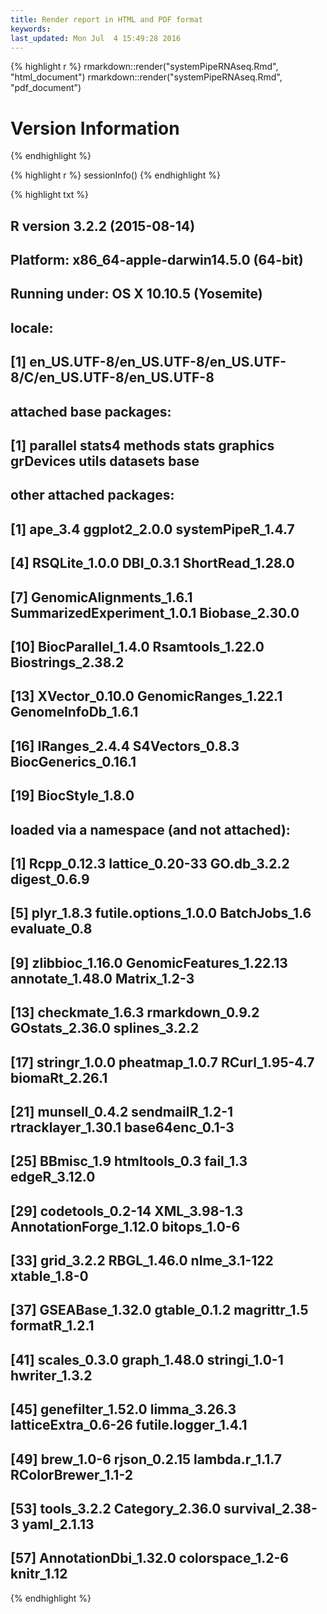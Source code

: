 ```yaml
---
title: Render report in HTML and PDF format
keywords: 
last_updated: Mon Jul  4 15:49:28 2016
---
```



{% highlight r %}
rmarkdown::render("systemPipeRNAseq.Rmd", "html_document")
rmarkdown::render("systemPipeRNAseq.Rmd", "pdf_document")

# Version Information
{% endhighlight %}

{% highlight r %}
sessionInfo()
{% endhighlight %}

{% highlight txt %}
## R version 3.2.2 (2015-08-14)
## Platform: x86_64-apple-darwin14.5.0 (64-bit)
## Running under: OS X 10.10.5 (Yosemite)
## 
## locale:
## [1] en_US.UTF-8/en_US.UTF-8/en_US.UTF-8/C/en_US.UTF-8/en_US.UTF-8
## 
## attached base packages:
## [1] parallel  stats4    methods   stats     graphics  grDevices utils     datasets  base     
## 
## other attached packages:
##  [1] ape_3.4                    ggplot2_2.0.0              systemPipeR_1.4.7         
##  [4] RSQLite_1.0.0              DBI_0.3.1                  ShortRead_1.28.0          
##  [7] GenomicAlignments_1.6.1    SummarizedExperiment_1.0.1 Biobase_2.30.0            
## [10] BiocParallel_1.4.0         Rsamtools_1.22.0           Biostrings_2.38.2         
## [13] XVector_0.10.0             GenomicRanges_1.22.1       GenomeInfoDb_1.6.1        
## [16] IRanges_2.4.4              S4Vectors_0.8.3            BiocGenerics_0.16.1       
## [19] BiocStyle_1.8.0           
## 
## loaded via a namespace (and not attached):
##  [1] Rcpp_0.12.3             lattice_0.20-33         GO.db_3.2.2             digest_0.6.9           
##  [5] plyr_1.8.3              futile.options_1.0.0    BatchJobs_1.6           evaluate_0.8           
##  [9] zlibbioc_1.16.0         GenomicFeatures_1.22.13 annotate_1.48.0         Matrix_1.2-3           
## [13] checkmate_1.6.3         rmarkdown_0.9.2         GOstats_2.36.0          splines_3.2.2          
## [17] stringr_1.0.0           pheatmap_1.0.7          RCurl_1.95-4.7          biomaRt_2.26.1         
## [21] munsell_0.4.2           sendmailR_1.2-1         rtracklayer_1.30.1      base64enc_0.1-3        
## [25] BBmisc_1.9              htmltools_0.3           fail_1.3                edgeR_3.12.0           
## [29] codetools_0.2-14        XML_3.98-1.3            AnnotationForge_1.12.0  bitops_1.0-6           
## [33] grid_3.2.2              RBGL_1.46.0             nlme_3.1-122            xtable_1.8-0           
## [37] GSEABase_1.32.0         gtable_0.1.2            magrittr_1.5            formatR_1.2.1          
## [41] scales_0.3.0            graph_1.48.0            stringi_1.0-1           hwriter_1.3.2          
## [45] genefilter_1.52.0       limma_3.26.3            latticeExtra_0.6-26     futile.logger_1.4.1    
## [49] brew_1.0-6              rjson_0.2.15            lambda.r_1.1.7          RColorBrewer_1.1-2     
## [53] tools_3.2.2             Category_2.36.0         survival_2.38-3         yaml_2.1.13            
## [57] AnnotationDbi_1.32.0    colorspace_1.2-6        knitr_1.12
{% endhighlight %}

